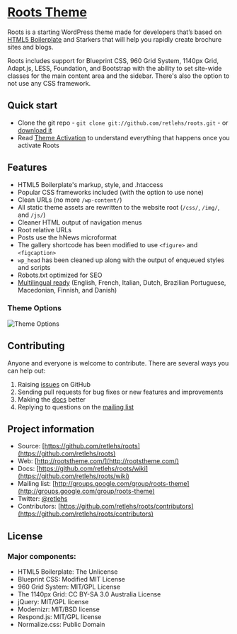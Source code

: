 # [Roots Theme](http://rootstheme.com/)

Roots is a starting WordPress theme made for developers that’s based on [HTML5 Boilerplate](http://html5boilerplate.com/) and Starkers that will help you rapidly create brochure sites and blogs.

Roots includes support for Blueprint CSS, 960 Grid System, 1140px Grid, Adapt.js, LESS, Foundation, and Bootstrap with the ability to set site-wide classes for the main content area and the sidebar. There's also the option to not use any CSS framework.

## Quick start

* Clone the git repo - `git clone git://github.com/retlehs/roots.git` - or [download it](https://github.com/retlehs/roots/zipball/master)
* Read [Theme Activation](https://github.com/retlehs/roots/wiki/Theme-activation) to understand everything that happens once you activate Roots

## Features

* HTML5 Boilerplate's markup, style, and .htaccess
* Popular CSS frameworks included (with the option to use none)
* Clean URLs (no more `/wp-content/`)
* All static theme assets are rewritten to the website root (`/css/`, `/img/`, and `/js/`)
* Cleaner HTML output of navigation menus
* Root relative URLs
* Posts use the hNews microformat
* The gallery shortcode has been modified to use `<figure>` and `<figcaption>`
* `wp_head` has been cleaned up along with the output of enqueued styles and scripts
* Robots.txt optimized for SEO
* [Multilingual ready](http://www.rootstheme.com/wpml/) (English, French, Italian, Dutch, Brazilian Portuguese, Macedonian, Finnish, and Danish)

### Theme Options
![Theme Options](http://www.rootstheme.com/img/roots-settings.png)

## Contributing

Anyone and everyone is welcome to contribute. There are several ways you can help out:

1. Raising [issues](https://github.com/retlehs/roots/issues) on GitHub
2. Sending pull requests for bug fixes or new features and improvements
3. Making the [docs](https://github.com/retlehs/roots/wiki) better
4. Replying to questions on the [mailing list](http://groups.google.com/group/roots-theme)

## Project information

* Source: [https://github.com/retlehs/roots](https://github.com/retlehs/roots)
* Web: [http://rootstheme.com/](http://rootstheme.com/)
* Docs: [https://github.com/retlehs/roots/wiki](https://github.com/retlehs/roots/wiki)
* Mailing list: [http://groups.google.com/group/roots-theme](http://groups.google.com/group/roots-theme)
* Twitter: [@retlehs](https://twitter.com/#!/retlehs)
* Contributors: [https://github.com/retlehs/roots/contributors](https://github.com/retlehs/roots/contributors)

## License

### Major components:

* HTML5 Boilerplate: The Unlicense
* Blueprint CSS: Modified MIT License
* 960 Grid System: MIT/GPL License
* The 1140px Grid: CC BY-SA 3.0 Australia License
* jQuery: MIT/GPL license
* Modernizr: MIT/BSD license
* Respond.js: MIT/GPL license
* Normalize.css: Public Domain